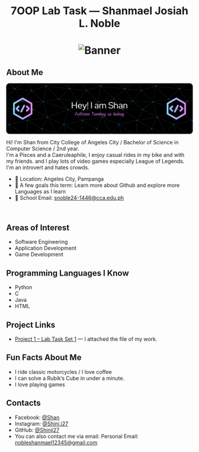 <!-- A. Heading / Banner -->
<h1 align="center">7OOP Lab Task — Shanmael Josiah L. Noble<h1>

<p align="center">
  <!-- Optional banner -->
  <img src="https://miro.medium.com/1*b21FyqUbowHYAOQDXH0tDw.jpeg" alt="Banner" width="600" height="1000"/>
</p>

<!-- B. About Me with picture -->
## About Me
<img src="https://github.com/Shinji27/7OOP-Lab-Tasks/blob/main/github-header-banner.png?raw=true" alt="Shan" width="1000" align="center"/>

Hi! I'm Shan from City College of Angeles City / Bachelor of Science in Computer Science / 2nd year.  
I'm a Pisces and a Caeruleaphile, I enjoy casual rides in my bike and with my friends. and I play lots of video games especially League of Legends. I'm an introvert and hates crowds.

- 📍 Location: Angeles City, Pampanga  
- 🎯 A few goals this term: Learn more about Github and explore more Languages as I learn
- 📧 School Email: snoble24-1446@cca.edu.ph

<br clear="right"/>

<!-- C. Area of Interest & Programming Languages -->
## Areas of Interest
- Software Engineering
- Application Development
- Game Development

## Programming Languages I Know
- Python
- C
- Java
- HTML

<!-- D. Project Links -->
## Project Links
- [Project 1 – Lab Task Set 1](https://docs.google.com/document/d/1dyW49Zkdpp9ZDB0k3DEHUYRMrldBIxydKVY2T3QRq34/edit?tab=t.0) — I attached the file of my work.
<!-- E. Fun Facts -->
## Fun Facts About Me
- I ride classic motorcycles / I love coffee
- I can solve a Rubik’s Cube in under a minute.
- I love playing games

<!-- F. Contacts -->
## Contacts
- Facebook: [@Shan](https://www.facebook.com/Shinjinoble)
- Instagram: [@Shinj.i27](https://www.instagram.com/shinj.i27/)
- GitHub: [@Shinji27](https://github.com/Shinji27)
- You can also contact me via email: Personal Email: nobleshanmael12345@gmail.com
